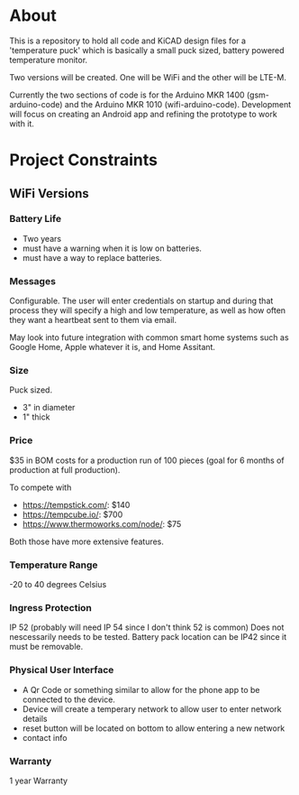 # About
This is a repository to hold all code and KiCAD design files for a 'temperature puck' which is basically a small puck sized, battery powered temperature monitor.

Two versions will be created. One will be WiFi and the other will be LTE-M.

Currently the two sections of code is for the Arduino MKR 1400 (gsm-arduino-code) and the Arduino MKR 1010 (wifi-arduino-code). Development will focus on creating an Android app and refining the prototype to work with it.

# Project Constraints
## WiFi Versions
### Battery Life
- Two years
- must have a warning when it is low on batteries.
- must have a way to replace batteries.

### Messages
Configurable. The user will enter credentials on startup and during that process they will specify a high and low temperature, as well as how often they want a heartbeat sent to them via email.

May look into future integration with common smart home systems such as Google Home, Apple whatever it is, and Home Assitant.

### Size
Puck sized.
- 3" in diameter
- 1" thick

### Price
$35 in BOM costs for a production run of 100 pieces (goal for 6 months of production at full production).

To compete with
- https://tempstick.com/: $140
- https://tempcube.io/: $700
- https://www.thermoworks.com/node/: $75

Both those have more extensive features.

### Temperature Range
-20 to 40 degrees Celsius

### Ingress Protection
IP 52 (probably will need IP 54 since I don't think 52 is common)
Does not nescessarily needs to be tested.
Battery pack location can be IP42 since it must be removable.

### Physical User Interface
- A Qr Code or something similar to allow for the phone app to be connected to the device.
- Device will create a temperary network to allow user to enter network details
- reset button will be located on bottom to allow entering a new network
- contact info

### Warranty
1 year Warranty
